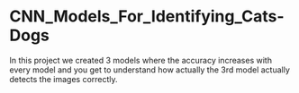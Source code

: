 # CNN_Models_For_Identifying_Cats-Dogs
In this project we created 3 models where the accuracy increases with every model and you get to understand how actually the 3rd model actually detects the images correctly.
